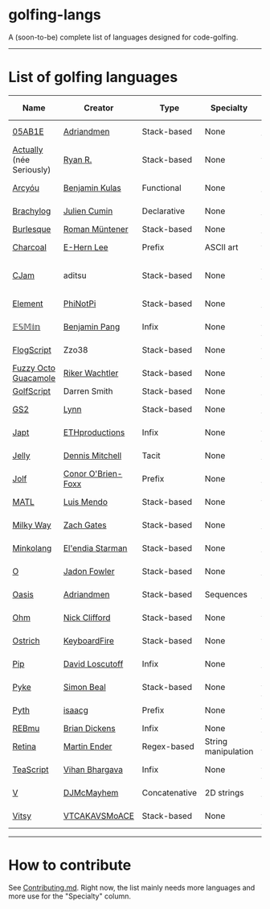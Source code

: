 # golfing-langs
A (soon-to-be) complete list of languages designed for code-golfing.

---
# List of golfing languages

| Name | Creator | Type | Specialty | Docs | Quick ref | Online interpreter |
| --- | --- | --- | --- | --- | --- | --- |
| [05AB1E](https://github.com/Adriandmen/05AB1E) | [Adriandmen](https://github.com/Adriandmen) | Stack-based | None | [GitHub](https://github.com/Adriandmen/05AB1E) | [Yes](https://github.com/Adriandmen/05AB1E/blob/master/Info.txt) | [Try it online!](http://05ab1e.tryitonline.net/) |
| [Actually](https://github.com/Mego/Seriously) (née Seriously) | [Ryan R.](https://github.com/Mego) | Stack-based | None | [GitHub](https://github.com/Mego/Seriously) (WIP) | [Yes](https://github.com/Mego/Seriously/blob/master/docs/commands.txt) | [Try it online!](http://actually.tryitonline.net/) |
| [Arcyóu](https://github.com/Nazek42/arcyou) | [Benjamin Kulas](https://github.com/Nazek42) | Functional | None | [GitHub Wiki](https://github.com/Nazek42/arcyou/wiki) | See docs | [Try it online!](http://arcyou.tryitonline.net) |
| [Brachylog](https://github.com/JCumin/Brachylog) | [Julien Cumin](https://github.com/JCumin) | Declarative | None | [GitHub Wiki](https://github.com/JCumin/Brachylog/wiki) | See docs | [Try it online!](http://brachylog.tryitonline.net/) |
| [Burlesque](https://github.com/FMNSSun/Burlesque) | [Roman Müntener](https://github.com/FMNSSun) | Stack-based | None | [GitHub](https://github.com/FMNSSun/Burlesque/blob/master/docs/BLSQ.md) | [Yes](http://mroman.ch/burlesque/lref.html) | [Official](http://64.137.252.151/~burlesque/burlesque.cgi) |
| [Charcoal](https://github.com/somebody1234/Charcoal) | [E-Hern Lee](https://github.com/somebody1234) | Prefix | ASCII art | [GitHub Wiki](https://github.com/somebody1234/Charcoal/wiki) (WIP) | No | [Try it online!](http://charcoal.tryitonline.net/) |
| [CJam](https://sourceforge.net/p/cjam/wiki/Home/) | aditsu | Stack-based | None | [Read the Docs](http://cjam.readthedocs.io/en/latest/index.html) (Unofficial) | [Yes](https://dl.dropboxusercontent.com/u/15495351/cjam.pdf) |[Try it online!](http://cjam.tryitonline.net/) |
| [Element](https://github.com/PhiNotPi/Element) | [PhiNotPi](https://github.com/PhiNotPi) | Stack-based | None | [GitHub](https://github.com/PhiNotPi/Element/blob/master/Documentation) | No | [Try it online!](http://element.tryitonline.net) |
| [𝔼𝕊𝕄𝕚𝕟](https://github.com/molarmanful/ESMin) | [Benjamin Pang](https://github.com/molarmanful) | Infix | None | [Annotated source](https://github.com/molarmanful/ESMin/blob/gh-pages/interpreter3.js) | No | [Official](http://molarmanful.github.io/ESMin/interpreter3.html) |
| [FlogScript](https://esolangs.org/wiki/FlogScript) | Zzo38 | Stack-based | None | [Esolangs Wiki](https://esolangs.org/wiki/FlogScript) | No? | None? |
| [Fuzzy Octo Guacamole](https://github.com/RikerW/Fuzzy-Octo-Guacamole) | [Riker Wachtler](https://github.com/RikerW) | Stack-based | None | [GitHub Wiki](https://github.com/RikerW/Fuzzy-Octo-Guacamole/wiki) | See docs | None | 
| [GolfScript](http://www.golfscript.com/golfscript/) | Darren Smith | Stack-based | None | [Official](http://www.golfscript.com/golfscript/builtin.html) | [Yes](http://www.golfscript.com/golfscript/quickref.html) | [Official](https://copy.sh/golfscript/) |
| [GS2](https://github.com/nooodl/gs2) | [Lynn](https://github.com/nooodl) | Stack-based | None | [GitHub](https://github.com/nooodl/gs2) | See docs | [Try it online!](http://gs2.tryitonline.net/) |
| [Japt](https://github.com/ETHproductions/japt) | [ETHproductions](https://github.com/ETHproductions) | Infix | None | [At interpreter](http://ethproductions.github.io/japt/) | See docs | [Official](http://ethproductions.github.io/japt/)
| [Jelly](https://github.com/DennisMitchell/jelly) | [Dennis Mitchell](https://github.com/DennisMitchell/) | Tacit | None | [GitHub Wiki](https://github.com/DennisMitchell/jelly/wiki) | [Yes](https://github.com/DennisMitchell/jelly/wiki/Atoms) | [Try it online!](http://jelly.tryitonline.net/) |
| [Jolf](https://github.com/ConorOBrien-Foxx/Jolf/) | [Conor O'Brien-Foxx](https://github.com/ConorOBrien-Foxx/Jolf/) | Prefix | None | [GitHub](https://github.com/ConorOBrien-Foxx/Jolf/tree/master/docs) | [Yes](http://conorobrien-foxx.github.io/Jolf/explanation.html#2-commands) | [Official](http://conorobrien-foxx.github.io/Jolf/) |
| [MATL](https://github.com/lmendo/MATL) | [Luis Mendo](https://github.com/lmendo) | Stack-based | None | [Official](https://github.com/lmendo/MATL/blob/master/doc/MATL_spec.pdf) (PDF) | [Yes](https://github.com/lmendo/MATL/blob/master/doc/function_table.pdf) | [Try it online!](http://matl.tryitonline.net/) |
| [Milky Way](https://github.com/zachgates7/Milky-Way) | [Zach Gates](https://github.com/zachgates7) | Stack-based | None | [GitHub](https://github.com/zachgates7/Milky-Way) | See docs | None |
| [Minkolang](https://github.com/elendiastarman/Minkolang) | [El'endia Starman](https://github.com/elendiastarman) | Stack-based | None | [GitHub](https://github.com/elendiastarman/Minkolang) | See docs | [Official](http://play.starmaninnovations.com/minkolang/) |
| [O](https://github.com/phase/o) | [Jadon Fowler](https://github.com/phase) | Stack-based | None | [Official](http://o.readthedocs.io/en/latest) | See docs | [Official](http://o-lang.herokuapp.com) |
| [Oasis](https://github.com/Adriandmen/Oasis) | [Adriandmen](https://github.com/Adriandmen) | Stack-based | Sequences | [GitHub](https://github.com/Adriandmen/Oasis) | [Yes](https://github.com/Adriandmen/Oasis/blob/master/info.txt) | [Try it online!](http://oasis.tryitonline.net/) |
| [Ohm](https://github.com/MiningPotatoes/Ohm) | [Nick Clifford](https://github.com/MiningPotatoes) | Stack-based | None | [GitHub](https://github.com/MiningPotatoes/Ohm/blob/master/components.md) (WIP) | See docs | None? |
| [Ostrich](https://github.com/KeyboardFire/ostrich-lang) | [KeyboardFire](https://github.com/KeyboardFire) | Stack-based | None | [GitHub](https://github.com/KeyboardFire/ostrich-lang/blob/master/doc/builtin.md) (Incomplete) | No | None |
| [Pip](https://github.com/dloscutoff/pip) | [David Loscutoff](https://github.com/dloscutoff) | Infix | None | [GitHub](https://github.com/dloscutoff/pip/tree/master/Documentation) | See docs | [Try it online!](http://pip.tryitonline.net/) |
| [Pyke](https://github.com/muddyfish/PYKE) | [Simon Beal](https://github.com/muddyfish) | Stack-based | None | [At interpreter](http://pyke.catbus.co.uk/) | See docs | [Official](http://pyke.catbus.co.uk/) |
| [Pyth](https://github.com/isaacg1/pyth) | [isaacg](https://github.com/isaacg1) | Prefix | None | [Read the Docs](https://pyth.readthedocs.io/en/latest/) | [Yes](http://pyth.herokuapp.com/rev-doc.txt) | [Official](http://pyth.herokuapp.com/) |
| [REBmu](https://github.com/hostilefork/rebmu) | [Brian Dickens](https://github.com/hostilefork) | Infix | None | [Official](http://rebmu.hostilefork.com/) | No? | None |
| [Retina](https://github.com/m-ender/retina) | [Martin Ender](https://github.com/m-ender) | Regex-based | String manipulation | [GitHub Wiki](https://github.com/m-ender/retina/wiki/The-Language) | See docs | [Try it online!](http://retina.tryitonline.net/) |
| [TeaScript](https://github.com/vihanb/TeaScript) | [Vihan Bhargava](https://github.com/vihanb) | Infix | None | [Read the Docs](http://teascript.rtfd.org/) | See docs | [Official](http://vihanserver.tk/p/TeaScript/) |
| [V](https://github.com/DJMcMayhem/V) | [DJMcMayhem](https://github.com/DJMcMayhem) | Concatenative | 2D strings | [GitHub Wiki](https://github.com/DJMcMayhem/V/wiki) | [Yes](https://github.com/DJMcMayhem/V/wiki/Normal-Mode-Commands) | [Try it online!](http://v.tryitonline.net/) |
| [Vitsy](https://github.com/VTCAKAVSMoACE/Vitsy/) | [VTCAKAVSMoACE](https://github.com/VTCAKAVSMoACE) | Stack-based | None | [Esolangs Wiki](http://esolangs.org/wiki/Vitsy) | See docs | [Try it online!](http://vitsy.tryitonline.net/) |

---
# How to contribute

See [Contributing.md](https://github.com/ETHproductions/golfing-langs/blob/master/CONTRIBUTING.md). Right now, the list mainly needs more languages and more use for the "Specialty" column.

